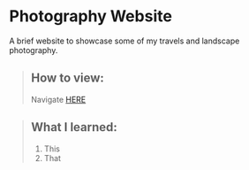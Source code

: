 # Photography Website
A brief website to showcase some of my travels and landscape photography.  
  
> ## How to view:  
> Navigate [HERE](http://web.engr.oregonstate.edu/~seawellj/)

> ## What I learned:
> 1. This  
> 2. That
